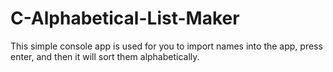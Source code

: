 # C-Alphabetical-List-Maker
This simple console app is used for you to import names into the app, press enter, and then it will sort them alphabetically.
